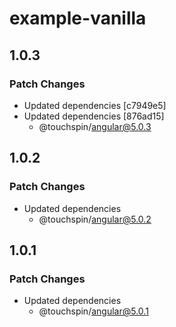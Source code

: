 # example-vanilla

## 1.0.3

### Patch Changes

- Updated dependencies [c7949e5]
- Updated dependencies [876ad15]
  - @touchspin/angular@5.0.3

## 1.0.2

### Patch Changes

- Updated dependencies
  - @touchspin/angular@5.0.2

## 1.0.1

### Patch Changes

- Updated dependencies
  - @touchspin/angular@5.0.1

